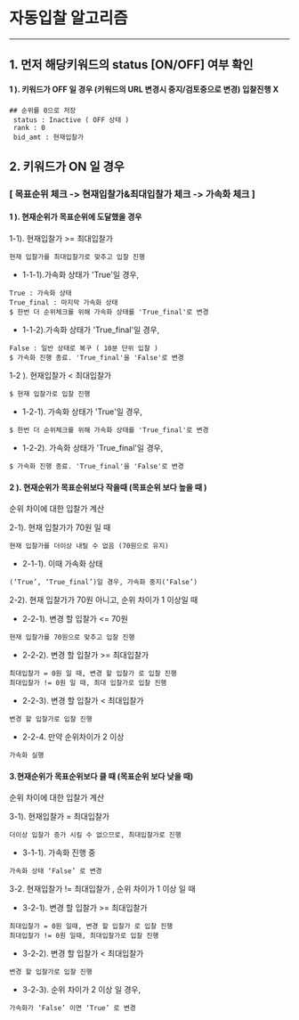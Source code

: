 # 자동입찰 알고리즘
______________________________
## 1. 먼저 해당키워드의 status [ON/OFF] 여부 확인

#### 1 ). 키워드가 OFF 일 경우 (키워드의 URL 변경시 중지/검토중으로 변경) 입찰진행 X
```
## 순위를 0으로 저장
 status : Inactive ( OFF 상태 )
 rank : 0
 bid_amt : 현재입찰가
```

## 2. 키워드가 ON 일 경우
### [ 목표순위 체크 -> 현재입찰가&최대입찰가 체크 -> 가속화 체크 ]

#### 1 ). 현재순위가 목표순위에 도달했을 경우
1-1). 현재입찰가 >= 최대입찰가
```
현재 입찰가를 최대입찰가로 맞추고 입찰 진행
```

- 1-1-1).가속화 상태가 'True'일 경우,
```
True : 가속화 상태
True_final : 마지막 가속화 상태
$ 한번 더 순위체크를 위해 가속화 상태를 'True_final'로 변경
```
- 1-1-2).가속화 상태가 'True_final'일 경우,
```
False : 일반 상태로 복구 ( 10분 단위 입찰 )
$ 가속화 진행 종료. 'True_final'을 'False'로 변경
```


1-2 ). 현재입찰가 < 최대입찰가
```
$ 현재 입찰가로 입찰 진행
```

- 1-2-1). 가속화 상태가 'True'일 경우,
```
$ 한번 더 순위체크를 위해 가속화 상태를 'True_final'로 변경
```
- 1-2-2). 가속화 상태가 'True_final'일 경우,
```
$ 가속화 진행 종료. 'True_final'을 'False'로 변경
```


#### 2 ). 현재순위가 목표순위보다 작을때 (목표순위 보다 높을 때 )
순위 차이에 대한 입찰가 계산

2-1). 현재 입찰가가 70원 일 때
```
현재 입찰가를 더이상 내릴 수 없음 (70원으로 유지)
```
 - 2-1-1). 이때 가속화 상태
```
(‘True’, ‘True_final’)일 경우, 가속화 중지(‘False’)
```

2-2). 현재 입찰가가 70원 아니고, 순위 차이가 1 이상일 때

 - 2-2-1). 변경 할 입찰가 <= 70원
```
현재 입찰가를 70원으로 맞추고 입찰 진행
```
 - 2-2-2). 변경 할 입찰가 >= 최대입찰가
```
최대입찰가 = 0원 일 때, 변경 할 입찰가 로 입찰 진행
최대입찰가 != 0원 일 때, 최대 입찰가로 입찰 진행    
```
 - 2-2-3). 변경 할 입찰가 < 최대입찰가
```
변경 할 입찰가로 입찰 진행
```
 - 2-2-4. 만약 순위차이가 2 이상
```
가속화 실행
```


#### 3.현재순위가 목표순위보다 클 때 (목표순위 보다 낮을 때)
순위 차이에 대한 입찰가 계산

3-1). 현재입찰가 = 최대입찰가
```
더이상 입찰가 증가 시킬 수 없으므로, 최대입찰가로 진행
```

- 3-1-1). 가속화 진행 중
```
가속화 상태 ‘False’ 로 변경
```

3-2. 현재입찰가 != 최대입찰가 , 순위 차이가 1 이상 일 때

- 3-2-1). 변경 할 입찰가 >= 최대입찰가
```
최대입찰가 = 0원 일때, 변경 할 입찰가 로 입찰 진행
최대입찰가 != 0원 일때, 최대입찰가로 입찰 진행    
```
- 3-2-2). 변경 할 입찰가 < 최대입찰가
```
변경 할 입찰가로 입찰 진행
```
- 3-2-3). 순위 차이가 2 이상 일 경우,
```
가속화가 ‘False’ 이면 ‘True’ 로 변경
```

